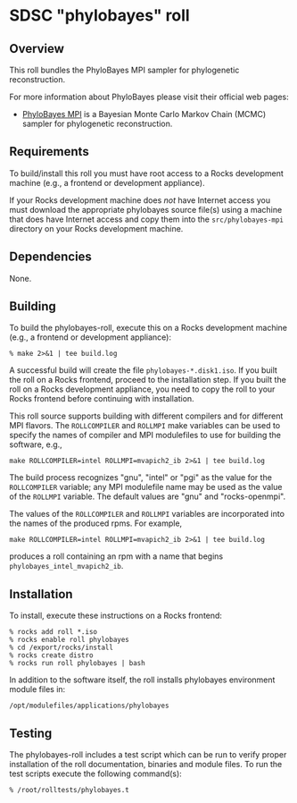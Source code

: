 # SDSC "phylobayes" roll

## Overview

This roll bundles the PhyloBayes MPI sampler for phylogenetic reconstruction.

For more information about PhyloBayes please visit their official web pages:

- <a href="http://www.phylobayes.org" target="_blank">PhyloBayes MPI</a> is a
Bayesian Monte Carlo Markov Chain (MCMC) sampler for phylogenetic reconstruction.


## Requirements

To build/install this roll you must have root access to a Rocks development
machine (e.g., a frontend or development appliance).

If your Rocks development machine does *not* have Internet access you must
download the appropriate phylobayes source file(s) using a machine that does
have Internet access and copy them into the `src/phylobayes-mpi` directory on
your Rocks development machine.


## Dependencies

None.


## Building

To build the phylobayes-roll, execute this on a Rocks development
machine (e.g., a frontend or development appliance):

```shell
% make 2>&1 | tee build.log
```

A successful build will create the file `phylobayes-*.disk1.iso`.  If you built the
roll on a Rocks frontend, proceed to the installation step. If you built the
roll on a Rocks development appliance, you need to copy the roll to your Rocks
frontend before continuing with installation.

This roll source supports building with different compilers and for different
MPI flavors.  The `ROLLCOMPILER` and `ROLLMPI` make variables can be used to
specify the names of compiler and MPI modulefiles to use for building the
software, e.g.,

```shell
make ROLLCOMPILER=intel ROLLMPI=mvapich2_ib 2>&1 | tee build.log
```

The build process recognizes "gnu", "intel" or "pgi" as the value for the
`ROLLCOMPILER` variable; any MPI modulefile name may be used as the value of
the `ROLLMPI` variable.  The default values are "gnu" and "rocks-openmpi".

The values of the `ROLLCOMPILER` and `ROLLMPI` variables are incorporated into
the names of the produced rpms.  For example,

```shell
make ROLLCOMPILER=intel ROLLMPI=mvapich2_ib 2>&1 | tee build.log
```

produces a roll containing an rpm with a name that begins
`phylobayes_intel_mvapich2_ib`.


## Installation

To install, execute these instructions on a Rocks frontend:

```shell
% rocks add roll *.iso
% rocks enable roll phylobayes
% cd /export/rocks/install
% rocks create distro
% rocks run roll phylobayes | bash
```

In addition to the software itself, the roll installs phylobayes environment
module files in:

```shell
/opt/modulefiles/applications/phylobayes
```


## Testing

The phylobayes-roll includes a test script which can be run to verify proper
installation of the roll documentation, binaries and module files. To
run the test scripts execute the following command(s):

```shell
% /root/rolltests/phylobayes.t 
```
